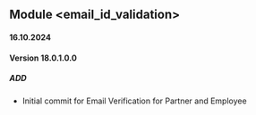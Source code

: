 ## Module <email_id_validation>

#### 16.10.2024
#### Version 18.0.1.0.0
##### ADD
- Initial commit for Email Verification for Partner and Employee
